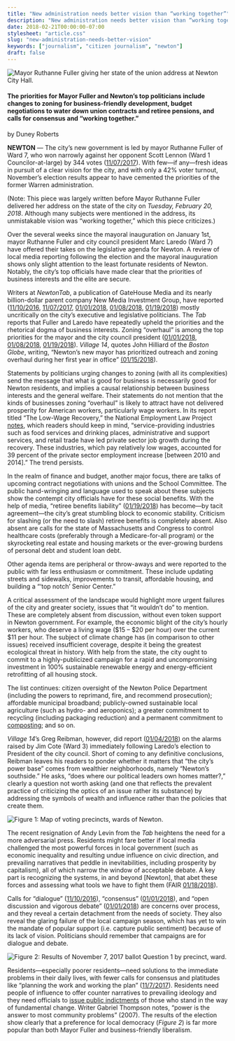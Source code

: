 ```yaml
---
title: "New administration needs better vision than “working together”"
description: "New administration needs better vision than “working together”"
date: 2018-02-21T00:00:00-07:00
stylesheet: "article.css"
slug: "new-administration-needs-better-vision"
keywords: ["journalism", "citizen journalism", "newton"]
draft: false
---
```


![Mayor Ruthanne Fuller giving her state of the union address at Newton City Hall.](/img/new-administration-needs-better-vision/img1.jpeg)
#### The priorities for Mayor Fuller and Newton’s top politicians include changes to zoning for business-friendly development, budget negotiations to water down union contracts and retiree pensions, and calls for consensus and “working together.”

by Duney Roberts

**NEWTON** — The city’s new government is led by mayor Ruthanne Fuller of Ward 7, who won narrowly against her opponent Scott Lennon (Ward 1 Councilor-at-large) by 344 votes ([11/07/2017](http://newton.wickedlocal.com/news/20171107/ruthanne-fuller-will-be-newtons-first-woman-mayor-charter-reform-rejected)). With few—if any—fresh ideas in pursuit of a clear vision for the city, and with only a 42% voter turnout, November’s election results appear to have cemented the priorities of the former Warren administration.

(Note: This piece was largely written before Mayor Ruthanne Fuller delivered her address on the state of the city on _Tuesday, February 20, 2018_. Although many subjects were mentioned in the address, its unmistakable vision was “working together,” which this piece criticizes.)

Over the several weeks since the mayoral inauguration on January 1st, mayor Ruthanne Fuller and city council president Marc Laredo (Ward 7) have offered their takes on the legislative agenda for Newton. A review of local media reporting following the election and the mayoral inauguration shows only slight attention to the least fortunate residents of Newton. Notably, the city’s top officials have made clear that the priorities of business interests and the elite are secure.

Writers at _NewtonTab_, a publication of GateHouse Media and its nearly billion-dollar parent company New Media Investment Group, have reported ([11/10/2016](http://newton.wickedlocal.com/news/20161110/lennon-fuller-first-to-enter-newtons-2017-mayoral-race), [11/07/2017](http://newton.wickedlocal.com/news/20171107/ruthanne-fuller-will-be-newtons-first-woman-mayor-charter-reform-rejected), [01/01/2018](http://newton.wickedlocal.com/news/20180101/ruthanne-fuller-sworn-in-as-newtons-mayor), [01/08/2018](http://newton.wickedlocal.com/news/20180108/new-newton-city-council-president-laredo-outlines-goals), [01/19/2018](http://newton.wickedlocal.com/news/20180119/my-view-looking-ahead)) mostly uncritically on the city’s executive and legislative politicians. The _Tab_ reports that Fuller and Laredo have repeatedly upheld the priorities and the rhetorical dogma of business interests. Zoning “overhaul” is among the top priorities for the mayor and the city council president ([01/01/2018](http://newton.wickedlocal.com/news/20180101/ruthanne-fuller-sworn-in-as-newtons-mayor), [01/08/2018](http://newton.wickedlocal.com/news/20180108/new-newton-city-council-president-laredo-outlines-goals), [01/19/2018](http://newton.wickedlocal.com/news/20180119/my-view-looking-ahead)). _Village 14_, quotes John Hilliard of the _Boston Globe_, writing, “Newton’s new mayor has prioritized outreach and zoning overhaul during her first year in office” [(01/15/2018](https://village14.com/2018/01/15/ten-union-contracts-on-fullers-agenda/)).

Statements by politicians urging changes to zoning  (with all its complexities) send the message that what is good for business is necessarily good for Newton residents, and implies a causal relationship between business interests and the general welfare. Their statements do not mention that the kinds of businesses zoning “overhaul” is likely to attract have not delivered prosperity for American workers, particularly wage workers. In its report titled “The Low-Wage Recovery,” the National Employment Law Project [notes](http://www.nelp.org/content/uploads/2015/03/Low-Wage-Recovery-Industry-Employment-Wages-2014-Report.pdf), which readers should keep in mind, “service-providing industries such as food services and drinking places, administrative and support services, and retail trade have led private sector job growth during the recovery. These industries, which pay relatively low wages, accounted for 39 percent of the private sector employment increase [between 2010 and 2014].” The trend persists.

In the realm of finance and budget, another major focus, there are talks of upcoming contract negotiations with unions and the School Committee. The public hand-wringing and language used to speak about these subjects show the contempt city officials have for these social benefits. With the help of media, “retiree benefits liability” ([01/19/2018](http://newton.wickedlocal.com/news/20180119/my-view-looking-ahead)) has become—by tacit agreement—the city’s great stumbling block to economic stability. Criticism for slashing (or the need to slash) retiree benefits is completely absent. Also absent are calls for the state of Massachusetts and Congress to control healthcare costs (preferably through a Medicare-for-all program) or the skyrocketing real estate and housing markets or the ever-growing burdens of personal debt and student loan debt.

Other agenda items are peripheral or throw-aways and were reported to the public with far less enthusiasm or commitment. These include updating streets and sidewalks, improvements to transit, affordable housing, and building a “‘top notch’ Senior Center.”

A critical assessment of the landscape would highlight more urgent failures of the city and greater society, issues that “it wouldn’t do” to mention. These are completely absent from discussion, without even token support in Newton government. For example, the economic blight of the city’s hourly workers, who deserve a living wage ($15 – $20 per hour) over the current $11 per hour. The subject of climate change has (in comparison to other issues) received insufficient coverage, despite it being the greatest ecological threat in history. With help from the state, the city ought to commit to a highly-publicized campaign for a rapid and uncompromising investment in 100% sustainable renewable energy and energy-efficient retrofitting of all housing stock.

The list continues: citizen oversight of the Newton Police Department (including the powers to reprimand, fire, and recommend prosecution); affordable municipal broadband; publicly-owned sustainable local agriculture (such as hydro- and aeroponics); a greater commitment to recycling (including packaging reduction) and a permanent commitment to [composting](http://www.newtonma.gov/gov/dpw/recycling/composting/default.asp); and so on.

_Village 14_’s Greg Reibman, however, did report ([01/04/2018](https://village14.com/2018/01/04/our-top-pols-all-live-on-the-newtons-south-side-does-that-matter/)) on the alarms raised by Jim Cote (Ward 3) immediately following Laredo’s election to President of the city council. Short of coming to any definitive conclusions, Reibman leaves his readers to ponder whether it matters that “the city’s power base” comes from wealthier neighborhoods, namely “Newton’s southside.” He asks, “does where our political leaders own homes matter?,” clearly a question not worth asking (and one that reflects the prevalent practice of criticizing the optics of an issue rather its substance) by addressing the symbols of wealth and influence rather than the policies that create them.

![Figure 1: Map of voting precincts, wards of Newton.](/img/new-administration-needs-better-vision/img2.png)

The recent resignation of Andy Levin from the _Tab_ heightens the need for a more adversarial press. Residents might fare better if local media challenged the most powerful forces in local government (such as economic inequality and resulting undue influence on civic direction, and prevailing narratives that peddle in inevitabilities, including prosperity by capitalism), all of which narrow the window of acceptable debate. A key part is recognizing the systems, in and beyond [Newton], that abet these forces and assessing what tools we have to fight them (FAIR [01/18/2018](https://fair.org/home/when-women-have-a-union-you-dont-have-to-walk-in-alone/)).

Calls for “dialogue” ([11/10/2016](http://newton.wickedlocal.com/news/20161110/lennon-fuller-first-to-enter-newtons-2017-mayoral-race)), “consensus” ([01/01/2018](http://newton.wickedlocal.com/news/20180101/ruthanne-fuller-sworn-in-as-newtons-mayor)), and “open discussion and vigorous debate” ([01/01/2018](http://newton.wickedlocal.com/news/20180101/ruthanne-fuller-sworn-in-as-newtons-mayor)) are concerns over process, and they reveal a certain detachment from the needs of society. They also reveal the glaring failure of the local campaign season, which has yet to win the mandate of popular support (i.e. capture public sentiment) because of its lack of vision. Politicians should remember that campaigns are for dialogue and debate.

![Figure 2: Results of November 7, 2017 ballot Question 1 by precinct, ward.](/img/new-administration-needs-better-vision/img3.jpg)

Residents—especially poorer residents—need solutions to the immediate problems in their daily lives, with fewer calls for consensus and platitudes like “planning the work and working the plan” ([11/7/2017](http://newton.wickedlocal.com/news/20171107/ruthanne-fuller-will-be-newtons-first-woman-mayor-charter-reform-rejected)). Residents need people of influence to offer counter narratives to prevailing ideology and they need officials to [issue public indictments](https://www.commondreams.org/views/2016/11/23/which-part-1930s-did-you-not-get-americans-finally-learn-cooperate-national-suicide) of those who stand in the way of fundamental change. Writer Gabriel Thompson notes, “power is the answer to most community problems” (2007). The results of the election show clearly that a preference for local democracy (_Figure 2_) is far more popular than both Mayor Fuller and business-friendly liberalism.